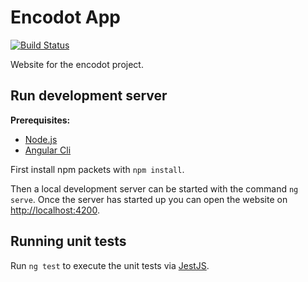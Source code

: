 # Encodot App

[![Build Status](https://dev.azure.com/sheepr4ider/encodot-app/_apis/build/status/encodot.encodot-app?branchName=release%2Fprod)](https://dev.azure.com/sheepr4ider/encodot-app/_build/latest?definitionId=11&branchName=release%2Fprod)

Website for the encodot project.

## Run development server

**Prerequisites:**
- [Node.js](https://nodejs.org/en/)
- [Angular Cli](https://angular.io/cli)

First install npm packets with `npm install`.

Then a local development server can be started with the command `ng serve`. Once the server has started up you can open the website on [http://localhost:4200](http://localhost:4200).

## Running unit tests

Run `ng test` to execute the unit tests via [JestJS](https://jestjs.io/).
